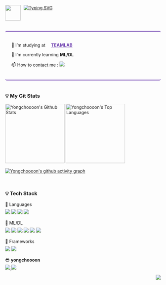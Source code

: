 <!-- ![header](https://capsule-render.vercel.app/api?type=waving&color=auto&height=300&section=header&text=YONGCHOOOON&fontSize=90&animation=fadeIn&fontAlignY=38&desc=That's%20Me&descAlignY=58&descAlign=87) -->

<div style="display:flex">
<div><img src="https://media.giphy.com/media/hvRJCLFzcasrR4ia7z/giphy.gif" width="50px" height="50px" style="margin-right:10px"></div>

<div><a href="https://git.io/typing-svg"><img src="https://readme-typing-svg.demolab.com?font=Amatic+SC&weight=700&size=100&pause=2000&color=7346B2&left=true&vCenter=true&width=800&height=100&lines=Hi!+I'm+Yongchoooon." alt="Typing SVG" /></a></div>

</div>

<!-- [![Typing SVG](https://readme-typing-svg.demolab.com?font=Amatic+SC&weight=700&size=100&pause=2000&color=7B44B8&left=true&vCenter=true&width=1000&height=100&lines=Hi!+I'm+Yongchoooon.)](https://git.io/typing-svg) -->
<br>
<br>
<div style="border-top:2px solid #7346B2;border-bottom:2px solid #7346B2;padding:20px;border-radius:5px;font:Amatic+SC">
  <p align="left">🔭 I’m studying at <a href="https://github.com/TeamLab" style="color:#7346B2"><img src="https://avatars.githubusercontent.com/u/8847097?s=200&v=4" width="15px;" height="15px;"/><strong>TEAMLAB</strong></a></p>
  <p align="left">🌱 I’m currently learning <b>ML/DL</b></p>
  <p align="left">📫 How to contact me : <a href="mailto:sod7050@gmail.com"><img src="https://img.shields.io/badge/sod7050@gmail.com-7346B2?style=flat&logo=Gmail&logoColor=white"/></a></p>
</div>


<!-- <h3 align="left">💡 My Most Used Languages 💡</h3>
<p align="left">
  <a href="https://github.com/yongchoooon/">
    <img align="left" src="http://github-readme-stats.vercel.app/api?username=yongchoooon&hide_title=true&show_icons=true&layout=compact&theme=gruvbox&hide=prs,contribs" alt="yongchoooon's github stats"/>
  </a>
</p> -->
<br>
<h3 align="left">💡 <b>My Git Stats</b></h3>
<!-- <p align="left">
  <a href="https://github.com/yongchoooon/">
    <img align="left" src="https://github-readme-stats.vercel.app/api/top-langs/?username=yongchoooon&hide_title=true&show_icons=true&include_all_commits=true&theme=gruvbox&hide=Batchfile" />
  </a>
</p> -->
<a href="https://github.com/anuraghazra/github-readme-stats"><img alt="Yongchoooon's Github Stats" src="https://denvercoder1-github-readme-stats.vercel.app/api/?username=yongchoooon&show_icons=true&include_all_commits=true&count_private=true&theme=react&hide_border=true&bg_color=2E2E2E&title_color=7346B2&icon_color=F8D866" height="192px"/></a>
<a href="https://github.com/anuraghazra/github-readme-stats"><img alt="Yongchoooon's Top Languages" src="https://github-readme-stats.vercel.app/api/top-langs/?username=yongchoooon&langs_count=8&layout=compact&theme=react&hide_border=true&bg_color=2E2E2E&title_color=7346B2&icon_color=F8D866" height="192px"/></a>
<br/>
<!-- <a href="https://github.com/ashutosh00710/github-readme-activity-graph"><img alt="Yongchoooon's Activity Graph" src="https://activity-graph.herokuapp.com/graph/?username=Yongchoooon&bg_color=#2E2E2E&color=fff&title_color=7346B2&line=7346B2&point=FFFFFF&hide_border=true" /></a> -->

[![Yongchoooon's github activity graph](https://github-readme-activity-graph.cyclic.app/graph?username=Yongchoooon&bg_color=2E2E2E&color=7346B2&line=7346B2&point=fff&area=false&hide_border=true)](https://github.com/yongchoooon/github-readme-activity-graph)

<br>
<h3 align="left">💡 <b>Tech Stack</b></h3>
<p align="left">
  <div style="margin-bottom:-10px">
  💬 Languages
  </div>
  <br>
  <img src="https://img.shields.io/badge/python-3670A0?style=for-the-badge&logo=python&logoColor=white"/>
  <img src="https://img.shields.io/badge/html5-%23E34F26.svg?style=for-the-badge&logo=html5&logoColor=white"/>
  <img src="https://img.shields.io/badge/css3-%231572B6.svg?style=for-the-badge&logo=css3&logoColor=white"/>
  <img src="https://img.shields.io/badge/javascript-%23323330.svg?style=for-the-badge&logo=javascript&logoColor=%23F7DF1E"/>
  <br>
  <br>
  <div style="margin-bottom:-10px">
  💬 ML/DL
  </div>
  <br>
  <img src="https://img.shields.io/badge/numpy-%23013243.svg?style=for-the-badge&logo=numpy&logoColor=white"/>
  <img src="https://img.shields.io/badge/pandas-%23150458.svg?style=for-the-badge&logo=pandas&logoColor=white"/>
  <img src="https://img.shields.io/badge/Matplotlib-%23ffffff.svg?style=for-the-badge&logo=Matplotlib&logoColor=black"/>
  <img src="https://img.shields.io/badge/Plotly-%233F4F75.svg?style=for-the-badge&logo=plotly&logoColor=white"/>
  <img src="https://img.shields.io/badge/scikit--learn-%23F7931E.svg?style=for-the-badge&logo=scikit-learn&logoColor=white"/>
  <img src="https://img.shields.io/badge/PyTorch-%23EE4C2C.svg?style=for-the-badge&logo=PyTorch&logoColor=white">
  <br>
  <br>
  <div style="margin-bottom:-10px">
  💬 Frameworks
  </div>
  <br>
  <img src="https://img.shields.io/badge/vue.js-%2335495e.svg?style=for-the-badge&logo=vuedotjs&logoColor=%234FC08D"/>
  <img src="https://img.shields.io/badge/node.js-6DA55F?style=for-the-badge&logo=node.js&logoColor=white">
  <br>
  <br>
  <div style="margin-bottom:-10px">
  😎 <b>yongchoooon</b>
  </div>
  <br>
  <a href="mailto:sod7050@gmail.com">
    <img src="https://img.shields.io/badge/Gmail-D14836?style=for-the-badge&logo=gmail&logoColor=white"/>
  </a>
  <a href="https://www.instagram.com/yongchoooon/">
    <img src="https://img.shields.io/badge/Instagram-%23E4405F.svg?style=for-the-badge&logo=Instagram&logoColor=white">
  </a>
</p>

<div align="right">
<a href="https://hits.seeyoufarm.com"><img src="https://hits.seeyoufarm.com/api/count/incr/badge.svg?url=https%3A%2F%2Fgithub.com%2Fyongchoooon&count_bg=%237346B2&title_bg=%23555555&icon=&icon_color=%23E7E7E7&title=hits&edge_flat=false"/></a>
</div>